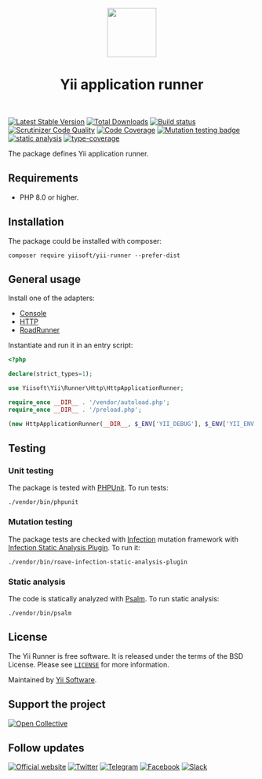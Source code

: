 <p align="center">
    <a href="https://github.com/yiisoft" target="_blank">
        <img src="https://yiisoft.github.io/docs/images/yii_logo.svg" height="100px">
    </a>
    <h1 align="center">Yii application runner</h1>
    <br>
</p>

[![Latest Stable Version](https://poser.pugx.org/yiisoft/yii-runner/v/stable.png)](https://packagist.org/packages/yiisoft/yii-runner)
[![Total Downloads](https://poser.pugx.org/yiisoft/yii-runner/downloads.png)](https://packagist.org/packages/yiisoft/yii-runner)
[![Build status](https://github.com/yiisoft/yii-runner/workflows/build/badge.svg)](https://github.com/yiisoft/yii-runner/actions?query=workflow%3Abuild)
[![Scrutinizer Code Quality](https://scrutinizer-ci.com/g/yiisoft/yii-runner/badges/quality-score.png?b=master)](https://scrutinizer-ci.com/g/yiisoft/yii-runner/?branch=master)
[![Code Coverage](https://scrutinizer-ci.com/g/yiisoft/yii-runner/badges/coverage.png?b=master)](https://scrutinizer-ci.com/g/yiisoft/yii-runner/?branch=master)
[![Mutation testing badge](https://img.shields.io/endpoint?style=flat&url=https%3A%2F%2Fbadge-api.stryker-mutator.io%2Fgithub.com%2Fyiisoft%2Fyii-runner%2Fmaster)](https://dashboard.stryker-mutator.io/reports/github.com/yiisoft/yii-runner/master)
[![static analysis](https://github.com/yiisoft/yii-runner/workflows/static%20analysis/badge.svg)](https://github.com/yiisoft/yii-runner/actions?query=workflow%3A%22static+analysis%22)
[![type-coverage](https://shepherd.dev/github/yiisoft/yii-runner/coverage.svg)](https://shepherd.dev/github/yiisoft/yii-runner)

The package defines Yii application runner.

## Requirements

- PHP 8.0 or higher.

## Installation

The package could be installed with composer:

```shell
composer require yiisoft/yii-runner --prefer-dist
```

## General usage

Install one of the adapters:

- [Console](https://github.com/yiisoft/yii-runner-console)
- [HTTP](https://github.com/yiisoft/yii-runner-http)
- [RoadRunner](https://github.com/yiisoft/yii-runner-roadrunner)

Instantiate and run it in an entry script:

```php
<?php

declare(strict_types=1);

use Yiisoft\Yii\Runner\Http\HttpApplicationRunner;

require_once __DIR__ . '/vendor/autoload.php';
require_once __DIR__ . '/preload.php';

(new HttpApplicationRunner(__DIR__, $_ENV['YII_DEBUG'], $_ENV['YII_ENV']))->run();
```

## Testing

### Unit testing

The package is tested with [PHPUnit](https://phpunit.de/). To run tests:

```shell
./vendor/bin/phpunit
```

### Mutation testing

The package tests are checked with [Infection](https://infection.github.io/) mutation framework with
[Infection Static Analysis Plugin](https://github.com/Roave/infection-static-analysis-plugin). To run it:

```shell
./vendor/bin/roave-infection-static-analysis-plugin
```

### Static analysis

The code is statically analyzed with [Psalm](https://psalm.dev/). To run static analysis:

```shell
./vendor/bin/psalm
```

## License

The Yii Runner is free software. It is released under the terms of the BSD License.
Please see [`LICENSE`](./LICENSE.md) for more information.

Maintained by [Yii Software](https://www.yiiframework.com/).

## Support the project

[![Open Collective](https://img.shields.io/badge/Open%20Collective-sponsor-7eadf1?logo=open%20collective&logoColor=7eadf1&labelColor=555555)](https://opencollective.com/yiisoft)

## Follow updates

[![Official website](https://img.shields.io/badge/Powered_by-Yii_Framework-green.svg?style=flat)](https://www.yiiframework.com/)
[![Twitter](https://img.shields.io/badge/twitter-follow-1DA1F2?logo=twitter&logoColor=1DA1F2&labelColor=555555?style=flat)](https://twitter.com/yiiframework)
[![Telegram](https://img.shields.io/badge/telegram-join-1DA1F2?style=flat&logo=telegram)](https://t.me/yii3en)
[![Facebook](https://img.shields.io/badge/facebook-join-1DA1F2?style=flat&logo=facebook&logoColor=ffffff)](https://www.facebook.com/groups/yiitalk)
[![Slack](https://img.shields.io/badge/slack-join-1DA1F2?style=flat&logo=slack)](https://yiiframework.com/go/slack)
